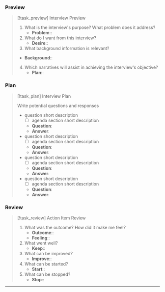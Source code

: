 ### Preview

> [!task_preview] Interview Preview
> 
> 1. What is the interview's purpose? What problem does it address?
>     - **Problem**::
> 2. What do I want from this interview?
>     - **Desire**::
> 3. What background information is relevant?
> 	- **Background**::
> 4. Which narratives will assist in achieving the interview's objective?
>     - **Plan**::

### Plan

> [!task_plan] Interview Plan
> 
> Write potential questions and responses
> 
> - question short description
>     - [ ] agenda section short description
> 	- **Question**:
> 	- **Answer**:
> - question short description
>     - [ ] agenda section short description
> 	- **Question**:
> 	- **Answer**:
> - question short description
>     - [ ] agenda section short description
> 	- **Question**:
> 	- **Answer**:
> - question short description
>     - [ ] agenda section short description
> 	- **Question**:
> 	- **Answer**:

### Review

> [!task_review] Action Item Review
> 
> 1. What was the outcome? How did it make me feel?
>     - **Outcome**::
>     - **Feeling**::
> 2. What went well?
>     - **Keep**::
> 3. What can be improved?
>     - **Improve**::
> 4. What can be started?
>     - **Start**::
> 5. What can be stopped?
>     - **Stop**::

---
